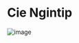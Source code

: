 # Cie Ngintip
![image](https://github.com/radithyaarka/UTS_5027221003_Mohammad-Arkananta-Radithya/assets/143694651/06d6b560-2cbf-469a-8cdc-e1ecda13fb27)
